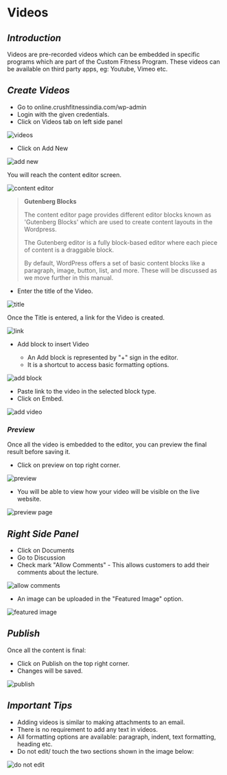 # **Videos**

## **_Introduction_**

Videos are pre-recorded videos which can be embedded in specific programs which are part of the Custom Fitness Program. These videos can be available on third party apps, eg: Youtube, Vimeo etc.

## **_Create Videos_**

*   Go to online.crushfitnessindia.com/wp-admin
*   Login with the given credentials.
*   Click on Videos tab on left side panel

![videos](../images/Videos/videos.jpg)

*   Click on Add New

![add new](../images/Videos/addnew.jpg)

You will reach the content editor screen.

![content editor](../images/Videos/contenteditor.jpg)

>   **Gutenberg Blocks**
>
> The content editor page provides different editor blocks known as 'Gutenberg Blocks' which are used to create content layouts in the Wordpress.
>   
>   The Gutenberg editor is a fully block-based editor where each piece of content is a draggable block.
>   
>   By default, WordPress offers a set of basic content blocks like a paragraph, image, button, list, and more. These will be discussed as we move further in this manual.
> 


*   Enter the title of the Video.

![title](../images/Videos/addtitle.jpg)

Once the Title is entered, a link for the Video is created.

![link](../images/Videos/videolink.jpg)

*   Add block to insert Video

    -   An Add block is represented by "+" sign in the editor.
    -   It is a shortcut to access basic formatting options.

![add block](../images/Videos/addblock.jpg)

*   Paste link to the video in the selected block type.
*   Click on Embed.

![add video](../images/Videos/addvideo.jpg)

### **_Preview_**

Once all the video is embedded to the editor, you can preview the final result before saving it.

*   Click on preview on top right corner.

![preview](../images/Videos/preview.jpg)

*   You will be able to view how your video will be visible on the live website.

![preview page](../images/Videos/previewpage.jpg)

## **_Right Side Panel_**

*   Click on Documents
*   Go to Discussion
*   Check mark "Allow Comments" - This allows customers to add their comments about the lecture.

![allow comments](../images/Videos/allowcomments.jpg)

*   An image can be uploaded in the "Featured Image" option.

![featured image](../images/Videos/featuredimage.jpg)


## **_Publish_**

Once all the content is final:

-   Click on Publish on the top right corner.
-   Changes will be saved.

![publish](../images/Videos/publish.jpg)


## **_Important Tips_**

-   Adding videos is similar to making attachments to an email.
-   There is no requirement to add any text in videos.
-   All formatting options are available: paragraph, indent, text formatting, heading etc.
-   Do not edit/ touch the two sections shown in the image below:

![do not edit](../images/Videos/donottouch.jpg)


